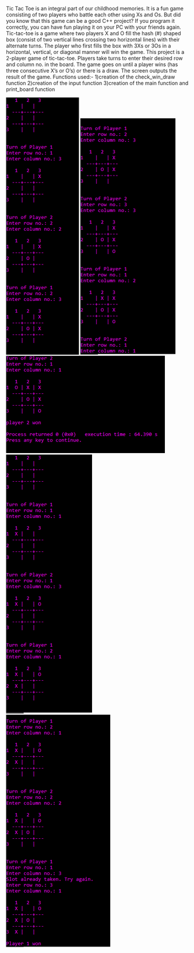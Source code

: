 Tic Tac Toe is an integral part of our childhood memories. It is a fun game consisting of two players who battle each other using Xs and Os. But did you know that this game can be a good C++ project? If you program it correctly, you can have fun playing it on your PC with your friends again.
Tic-tac-toe is a game where two players X and O fill the hash (#) shaped box (consist of two vertical lines crossing two horizontal lines) with their alternate turns. The player who first fills the box with 3Xs or 3Os in a horizontal, vertical, or diagonal manner will win the game.
This project is a 2-player game of tic-tac-toe. Players take turns to enter their desired row and column no. in the board. The game goes on until a player wins (has three consecutive X’s or O’s) or there is a draw. The screen outputs the result of the game.
Functions used:-
1)creation of the check_win_draw function
2)creation of the input function
3)creation of the main function and print_board function

<img src="/nikhil-balotra/ss1.PNG" >
<img src="/nikhil-balotra/ss2.PNG" >
<img src="/nikhil-balotra/ss3.PNG" >
<img src="/nikhil-balotra/ss4.PNG" >
<img src="/nikhil-balotra/ss5.PNG" >